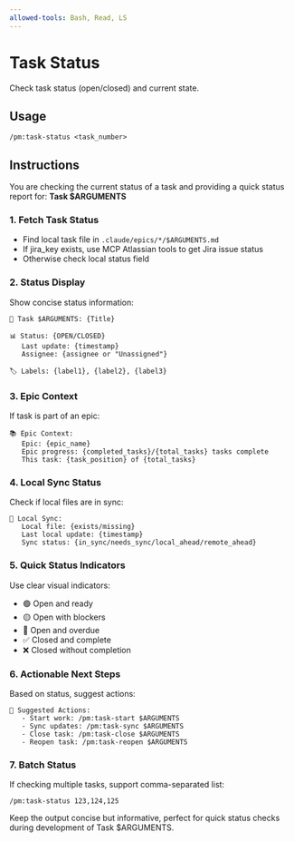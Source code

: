 ```yaml
---
allowed-tools: Bash, Read, LS
---
```


# Task Status

Check task status (open/closed) and current state.

## Usage
```
/pm:task-status <task_number>
```

## Instructions

You are checking the current status of a task and providing a quick status report for: **Task $ARGUMENTS**

### 1. Fetch Task Status
- Find local task file in `.claude/epics/*/$ARGUMENTS.md`
- If jira_key exists, use MCP Atlassian tools to get Jira issue status
- Otherwise check local status field

### 2. Status Display
Show concise status information:
```
🎫 Task $ARGUMENTS: {Title}
   
📊 Status: {OPEN/CLOSED}
   Last update: {timestamp}
   Assignee: {assignee or "Unassigned"}
   
🏷️ Labels: {label1}, {label2}, {label3}
```

### 3. Epic Context
If task is part of an epic:
```
📚 Epic Context:
   Epic: {epic_name}
   Epic progress: {completed_tasks}/{total_tasks} tasks complete
   This task: {task_position} of {total_tasks}
```

### 4. Local Sync Status
Check if local files are in sync:
```
💾 Local Sync:
   Local file: {exists/missing}
   Last local update: {timestamp}
   Sync status: {in_sync/needs_sync/local_ahead/remote_ahead}
```

### 5. Quick Status Indicators
Use clear visual indicators:
- 🟢 Open and ready
- 🟡 Open with blockers  
- 🔴 Open and overdue
- ✅ Closed and complete
- ❌ Closed without completion

### 6. Actionable Next Steps
Based on status, suggest actions:
```
🚀 Suggested Actions:
   - Start work: /pm:task-start $ARGUMENTS
   - Sync updates: /pm:task-sync $ARGUMENTS
   - Close task: /pm:task-close $ARGUMENTS
   - Reopen task: /pm:task-reopen $ARGUMENTS
```

### 7. Batch Status
If checking multiple tasks, support comma-separated list:
```
/pm:task-status 123,124,125
```

Keep the output concise but informative, perfect for quick status checks during development of Task $ARGUMENTS.

